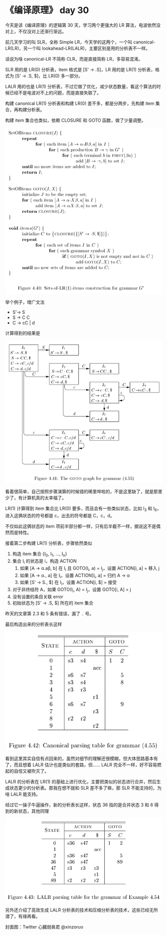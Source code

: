 # 《编译原理》 day 30

今天是读《编译原理》的逻辑第 30 天，学习两个更强大的 LR 算法，电波依然没对上，不仅没对上还渐行渐远。

前几天学习的叫 SLR，全称 Simple LR，今天学的这两个，一个叫 canonical-LR(LR)，另一个叫 lookahead-LR(LALR)，主要区别是用的分析表不一样。

话说为啥 canonical-LR 不简称 CLR，而是直接简称 LR，多容易混淆。

SLR 用的是 LR(0) 分析表，item 格式是 [S' -> .S]，LR 用的是 LR(1) 分析表，格式为 [S' -> .S, $]，比 LR(0) 多一部分。

LALR 用的也是 LR(1) 分析表，不过它做了优化，减少状态数量，看这个算法的时候已经不是电波对不上的问题，而是直接失联了。

构建 canonical LR(1) 分析表和构建 LR(0) 差不多，都是分两步，先构建 item 集合，再构建分析表。

构建 item 集合也类似，依赖 CLOSURE 和 GOTO 函数，做了少量调整。

![](14-set-1.png)

举个例子，增广文法

+ S'-> S
+ S -> C C
+ C -> cC \| d

计算得到的结果是

![](14-automaton-1.png)

看着很简单，自己按照步骤演算的时候错的稀里哗啦的，不是这里缺了，就是那里少了，有计算机真的太幸福了。

LR(1) 计算得到 item 集合比 LR(0) 要多，而且会有一些类似状态，比如 I<sub>3</sub> 和 I<sub>6</sub>，进入这俩状态的符号都是 c，出去的符号都是 C，c，d。

不仅如此这俩状态的 item 项前半部分都一样，只有后半截不一样，据说这不是偶然而是特性。

接着第二步构建 LR(1) 分析表，步骤依然类似

1. 构造 item 集合 {I<sub>0</sub>, I<sub>1</sub>, ..., I<sub>n</sub>}
2. 集合 I<sub>i</sub> 的状态是 i，构造 ACTION
   1. 如果 [A -> α.aβ, b] 在 I<sub>i</sub> 且 GOTO(I<sub>i</sub>, a) = I<sub>j</sub>，设置 ACTION[i, a] = 移入 j
   2. 如果 [A -> α., a] 在 I<sub>i</sub>，设置 ACTION[I<sub>i</sub>, a] = 归约 A -> α
   3. 如果 [S' -> S., $] 在 I<sub>i</sub>，设置 ACTION[i, $] = 接受
3. 对于非终结符 A，如果 GOTO(I<sub>i</sub>, A) = I<sub>j</sub>，设置 GOTO[i, A] = j
4. 没有设置的条目关联 error
5. 初始状态为 [S' -> .S, $] 所在的 item 集合

昨天的文章第 2.3 和 5 条有错误，漏了 `.` 号。

最后构造出来的分析表长这样

![](14-table-1.png)

看到这里其实自信有点回来的，虽然对细节的理解还很模糊，但大体思路基本有了，而且想着 LALR 估计也是类似的套路，但…… LALR 完全不一样，好不容易燃起的自信又被吹灭了。

LALR 的分析表在 LR(1) 的基础上进行优化，主要把类似的状态进行合并，然后生成状态更少的分析表。那我在想不就和 SLR 差不多了嘛，那 SLR 不能支持的，为啥 LALR 能支持。

经过它一操子牛逼操作，新的分析表长这样，状态 36 指的是合并状态 3 和 6 得到的新状态，其他同理

![](14-lalr-table-1.png)

另外还介绍了高效生成 LALR 分析表的技术和压缩分析表的技术，这些已经无所谓了，有缘再看。

封面图：Twitter 心臓弱眞君 @xinzoruo